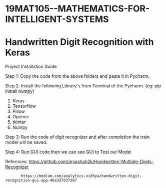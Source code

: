 # 19MAT105--MATHEMATICS-FOR-INTELLIGENT-SYSTEMS

# Handwritten Digit Recognition with Keras

Project Installation Guide

Step 1: Copy the code from the above folders and paste it in Pycharm.

Step 2: Install the following Library's from Terminal of the Pycharm. (eg: pip install numpy) 
1. Keras
2. Tensorflow
3. Pillow
4. Opencv
5. tkinter
6. Numpy

Step 3: Run the code of digit recognizer and after completion the train model will be saved.

Step 4: Run GUI code then we can see GUI to Test our Model

Refernces: https://github.com/aryashah2k/Handwritten-Multiple-Digits-Recognizer
          
           https://medium.com/analytics-vidhya/handwritten-digit-recognition-gui-app-46e3d7b37287
